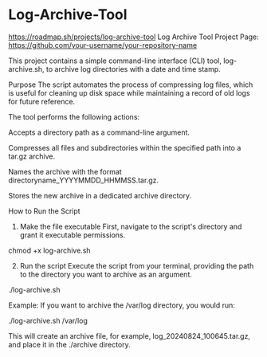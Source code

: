# Log-Archive-Tool
https://roadmap.sh/projects/log-archive-tool
Log Archive Tool
Project Page: https://github.com/your-username/your-repository-name

This project contains a simple command-line interface (CLI) tool, log-archive.sh, to archive log directories with a date and time stamp.

Purpose
The script automates the process of compressing log files, which is useful for cleaning up disk space while maintaining a record of old logs for future reference.

The tool performs the following actions:

Accepts a directory path as a command-line argument.

Compresses all files and subdirectories within the specified path into a tar.gz archive.

Names the archive with the format directoryname_YYYYMMDD_HHMMSS.tar.gz.

Stores the new archive in a dedicated archive directory.

How to Run the Script
1. Make the file executable
First, navigate to the script's directory and grant it executable permissions.

chmod +x log-archive.sh

2. Run the script
Execute the script from your terminal, providing the path to the directory you want to archive as an argument.

./log-archive.sh <log-directory>

Example:
If you want to archive the /var/log directory, you would run:

./log-archive.sh /var/log

This will create an archive file, for example, log_20240824_100645.tar.gz, and place it in the ./archive directory.
